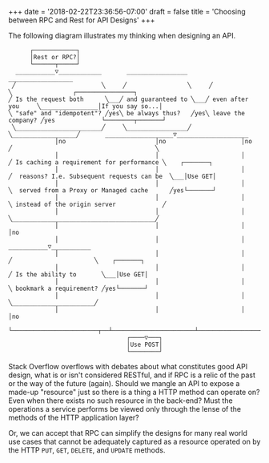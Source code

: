 +++
date = '2018-02-22T23:36:56-07:00'
draft = false 
title = 'Choosing between RPC and Rest for API Designs'
+++

The following diagram illustrates my thinking when designing an API.

```goat
      ┌────────────┐                                                                                                                      
      │Rest or RPC?│                                                                                                                      
      └──────┬─────┘                                                                                                                      
  ___________▽____________       _________________       __________________                                                               
 ╱                        ╲     ╱                 ╲     ╱                  ╲                 ┌────────────────┐                           
╱ Is the request both      ╲___╱ and guaranteed to ╲___╱ even after you     ╲________________│If you say so...│                           
╲ "safe" and "idempotent"? ╱yes╲ be always thus?   ╱yes╲ leave the company? ╱yes             └────────┬───────┘                           
 ╲________________________╱     ╲_________________╱     ╲__________________╱       ___________________▽____________________               
             │no                         │no                     │no              ╱                                        ╲              
             │                           │                       │               ╱ Is caching a requirement for performance ╲    ┌───────┐
             │                           │                       │              ╱  reasons? I.e. Subsequent requests can be  ╲___│Use GET│
             │                           │                       │              ╲  served from a Proxy or Managed cache      ╱yes└───────┘
             │                           │                       │               ╲ instead of the origin server             ╱             
             │                           │                       │                ╲________________________________________╱              
             │                           │                       │                                    │no                                 
             │                           │                       │                         ___________▽___________                        
             │                           │                       │                        ╱                       ╲    ┌───────┐          
             │                           │                       │                       ╱ Is the ability to       ╲___│Use GET│          
             │                           │                       │                       ╲ bookmark a requirement? ╱yes└───────┘          
             │                           │                       │                        ╲_______________________╱                       
             │                           │                       │                                    │no                                 
             └────────────────────────┬──┴───────────────────────┴────────────────────────────────────┘                                   
                                 ┌────▽───┐                                                                                               
                                 │Use POST│                                                                                               
                                 └────────┘                                                                                               
```

Stack Overflow overflows with debates about what constitutes good API design, what is or isn't considered RESTful, and if RPC is a relic of the past or the way of the future (again). Should we mangle an API to expose a made-up "resource" just so there is a thing a HTTP method can operate on? Even when there exists no such resource in the back-end? Must the operations a service performs be viewed only through the lense of the methods of the HTTP application layer? 

Or, we can accept that RPC can simplify the designs for many real world use cases that cannot be adequately captured as a resource operated on by the HTTP `PUT`, `GET`, `DELETE`, and `UPDATE` methods.

<!-- https://diagon.arthursonzogni.com/#Flowchart -->

<!-- "Rest or RPC?"; -->

<!-- if ("Is the request both \"safe\" and \"idempotent\"?") { -->
<!--   if ("and guaranteed to be always thus?") { -->
<!--     if ("even after you leave the company?") { -->
<!--       "If you say so..." -->

<!--       if ("Is caching a requirement for performance reasons? I.e. Subsequent requests can be served from a Proxy or Managed cache instead of the origin server") { -->
<!--        return "Use GET" -->
<!--       } -->

<!--      if ("Is the ability to bookmark a requirement?") { -->
<!--       return "Use GET" -->
<!--      } -->
<!--    } -->
<!-- } -->
<!-- } -->

<!-- "Use POST"; -->
